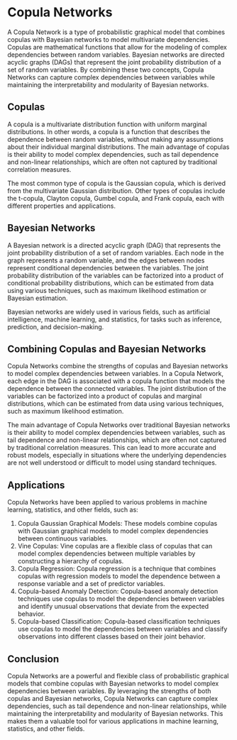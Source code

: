 # Copula Networks

A Copula Network is a type of probabilistic graphical model that combines copulas with Bayesian networks to model multivariate dependencies. Copulas are mathematical functions that allow for the modeling of complex dependencies between random variables. Bayesian networks are directed acyclic graphs (DAGs) that represent the joint probability distribution of a set of random variables. By combining these two concepts, Copula Networks can capture complex dependencies between variables while maintaining the interpretability and modularity of Bayesian networks.

## Copulas

A copula is a multivariate distribution function with uniform marginal distributions. In other words, a copula is a function that describes the dependence between random variables, without making any assumptions about their individual marginal distributions. The main advantage of copulas is their ability to model complex dependencies, such as tail dependence and non-linear relationships, which are often not captured by traditional correlation measures.

The most common type of copula is the Gaussian copula, which is derived from the multivariate Gaussian distribution. Other types of copulas include the t-copula, Clayton copula, Gumbel copula, and Frank copula, each with different properties and applications.

## Bayesian Networks

A Bayesian network is a directed acyclic graph (DAG) that represents the joint probability distribution of a set of random variables. Each node in the graph represents a random variable, and the edges between nodes represent conditional dependencies between the variables. The joint probability distribution of the variables can be factorized into a product of conditional probability distributions, which can be estimated from data using various techniques, such as maximum likelihood estimation or Bayesian estimation.

Bayesian networks are widely used in various fields, such as artificial intelligence, machine learning, and statistics, for tasks such as inference, prediction, and decision-making.

## Combining Copulas and Bayesian Networks

Copula Networks combine the strengths of copulas and Bayesian networks to model complex dependencies between variables. In a Copula Network, each edge in the DAG is associated with a copula function that models the dependence between the connected variables. The joint distribution of the variables can be factorized into a product of copulas and marginal distributions, which can be estimated from data using various techniques, such as maximum likelihood estimation.

The main advantage of Copula Networks over traditional Bayesian networks is their ability to model complex dependencies between variables, such as tail dependence and non-linear relationships, which are often not captured by traditional correlation measures. This can lead to more accurate and robust models, especially in situations where the underlying dependencies are not well understood or difficult to model using standard techniques.

## Applications

Copula Networks have been applied to various problems in machine learning, statistics, and other fields, such as:

1. Copula Gaussian Graphical Models: These models combine copulas with Gaussian graphical models to model complex dependencies between continuous variables.
2. Vine Copulas: Vine copulas are a flexible class of copulas that can model complex dependencies between multiple variables by constructing a hierarchy of copulas.
3. Copula Regression: Copula regression is a technique that combines copulas with regression models to model the dependence between a response variable and a set of predictor variables.
4. Copula-based Anomaly Detection: Copula-based anomaly detection techniques use copulas to model the dependencies between variables and identify unusual observations that deviate from the expected behavior.
5. Copula-based Classification: Copula-based classification techniques use copulas to model the dependencies between variables and classify observations into different classes based on their joint behavior.

## Conclusion

Copula Networks are a powerful and flexible class of probabilistic graphical models that combine copulas with Bayesian networks to model complex dependencies between variables. By leveraging the strengths of both copulas and Bayesian networks, Copula Networks can capture complex dependencies, such as tail dependence and non-linear relationships, while maintaining the interpretability and modularity of Bayesian networks. This makes them a valuable tool for various applications in machine learning, statistics, and other fields.
